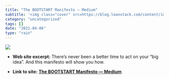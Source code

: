 ```yaml
---
title: "The BOOTSTART Manifesto — Medium"
subtitle: '<img class="cover" src=https://blog.leanstack.com/content/images/max/2560/1-x4-nrCRv36EgBbHhxxWgkQ.j...'
category: "uncategorized"
tags: []
date: "2021-04-06"
type: "rain"
---
```

<img class="cover" src=https://blog.leanstack.com/content/images/max/2560/1-x4-nrCRv36EgBbHhxxWgkQ.jpeg>



* **Web site excerpt:** There’s never been a better time to act on your “big idea”. And this manifesto will show you how.

* **Link to site:** **[The BOOTSTART Manifesto — Medium](https://medium.com/@ashmaurya/the-bootstart-manifesto-65b41da6216?inf_contact_key=641437504dcab224c99dd6f847283d0f0c7f8587786b96abad5d343aa8a12b27#.ktachs6d0)**